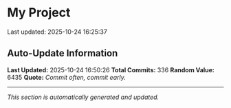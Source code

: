 # My Project


Last updated: 2025-10-24 16:25:37























































































































































































































































































































































































































































































































































































































































































































































## Auto-Update Information

**Last Updated:** 2025-10-24 16:50:26
**Total Commits:** 336
**Random Value:** 6435
**Quote:** _Commit often, commit early._

---
_This section is automatically generated and updated._